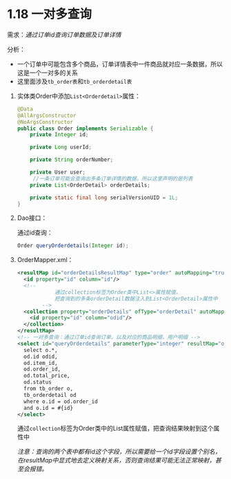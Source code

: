 # 1.18 一对多查询

需求：*通过订单id查询订单数据及订单详情*

分析：

- 一个订单中可能包含多个商品，订单详情表中一件商品就对应一条数据，所以这是一个一对多的关系
- 这里面涉及`tb_order表`和`tb_orderdetail表`



1. 实体类Order中添加`List<Orderdetail>`属性：

   ```java
   @Data
   @AllArgsConstructor
   @NoArgsConstructor
   public class Order implements Serializable {
       private Integer id;
   
       private Long userId;
   
       private String orderNumber;
   
       private User user;
   		//一条订单可能会查询出多条订单详情的数据，所以这里声明的是列表
       private List<OrderDetail> orderDetails;
   
       private static final long serialVersionUID = 1L;
   }
   ```

2. Dao接口：

   通过id查询：

   ```java
   Order queryOrderdetails(Integer id);
   ```

3. OrderMapper.xml：

   ```xml
   <resultMap id="orderDetailsResultMap" type="order" autoMapping="true">
     <id property="id" column="id"/>
     <!--
               通过collection标签为Order类中List<>属性赋值，
               把查询到的多条orderDetail数据注入到List<OrderDetail>属性中
           -->
     <collection property="orderDetails" ofType="orderDetail" autoMapping="true">
       <id property="id" column="odid"/>
     </collection>
   </resultMap>
   <!-- 一对多查询：通过订单id查询订单，以及对应的商品明细，用户明细 -->
   <select id="queryOrderdetails" parameterType="integer" resultMap="orderDetailsResultMap">
     select o.*,
     od.id odid,
     od.item_id,
     od.order_id,
     od.total_price,
     od.status
     from tb_order o,
     tb_orderdetail od
     where o.id = od.order_id
     and o.id = #{id}
   </select>
   ```

   通过`collection`标签为Order类中的List属性赋值，把查询结果映射到这个属性中

   *注意：查询的两个表中都有id这个字段，所以需要给一个id字段设置个别名，在resultMap中显式地去定义映射关系，否则查询结果可能无法正常映射，甚至会报错。*



​	



​	